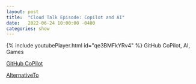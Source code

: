 ```yaml
---
layout: post
title:  "Cloud Talk Episode: Copilot and AI"
date:   2022-06-24 10:00:00 -0400
categories: show
--- 
```

{% include youtubePlayer.html id="qe3BMFkYRv4" %} 
GitHub CoPilot, AI, Games

[GitHub CoPilot](https://github.com/features/copilot)

[AlternativeTo](https://alternativeto.net/)